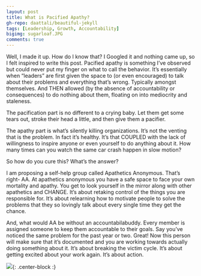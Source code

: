 ```yaml
---
layout: post
title: What is Pacified Apathy?
gh-repo: daattali/beautiful-jekyll
tags: [Leadership, Growth, Accountability]
bigimg: sugarloaf.JPG
comments: true
---
```


Well, I made it up. How do I know that? I Googled it and nothing came up, so I felt inspired to write this post. Pacified apathy is something I’ve observed but could never put my finger on what to call the behavior. It’s essentially when “leaders” are first given the space to (or even encouraged) to talk about their problems and everything that’s wrong. Typically amongst themselves. And THEN allowed (by the absence of accountability or consequences) to do nothing about them, floating on into mediocrity and staleness. 

The pacification part is no different to a crying baby. Let them get some tears out, stroke their head a little, and then give them a pacifier. 

The apathy part is what’s silently killing organizations. It’s not the venting that is the problem. In fact it’s healthy. It’s that COUPLED with the lack of willingness to inspire anyone or even yourself to do anything about it. How many times can you watch the same car crash happen in slow motion?

So how do you cure this? What’s the answer?

I am proposing a self-help group called Apathetics Anonymous. That’s right- AA. At apathetics anonymous you have a safe space to face your own mortality and apathy. You get to look yourself in the mirror along with other apathetics and CHANGE. It’s about retaking control of the things you are responsible for. It’s about relearning how to motivate people to solve the problems that they so lovingly talk about every single time they get the chance.

And, what would AA be without an accountabilabuddy. Every member is assigned someone to keep them accountable to their goals. Say you’ve noticed the same problem for the past year or two. Great! Now this person will make sure that it’s documented and you are working towards actually doing something about it. It’s about breaking the victim cycle. It’s about getting excited about your work again. It’s about action.

![](https://media.giphy.com/media/SrgzeJQVnBYyI/source.gif){: .center-block :}


